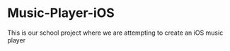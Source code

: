 Music-Player-iOS
================
This is our school project where we are attempting to create an iOS music player
